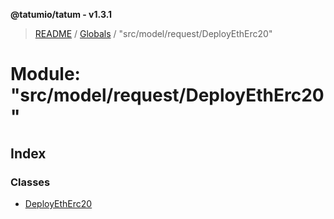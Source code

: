 **@tatumio/tatum - v1.3.1**

> [README](../README.md) / [Globals](../globals.md) / "src/model/request/DeployEthErc20"

# Module: "src/model/request/DeployEthErc20"

## Index

### Classes

* [DeployEthErc20](../classes/_src_model_request_deployetherc20_.deployetherc20.md)
